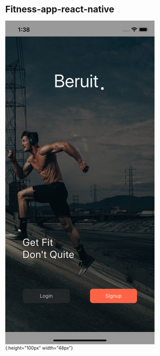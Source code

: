 # Fitness-app-react-native

![alt text](https://github.com/asaadxheikh/Fitness-app-react-native/blob/master/Simulator%20Screen%20Shot%20-%20iPhone%2011%20-%202020-09-23%20at%2001.38.57.png){:height="100px" width="48px"}
